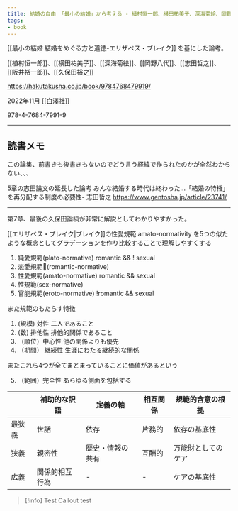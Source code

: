```yaml
---
title: 結婚の自由 「最小の結婚」から考える - 植村恒一郎、横田祐美子、深海菊絵、岡野八代、志田哲之、阪井裕一郎、久保田裕之
tags:
- book
---
```




[[最小の結婚 結婚をめぐる方と道徳-エリザベス・ブレイク]] を基にした論考。

[[植村恒一郎]]、[[横田祐美子]]、[[深海菊絵]]、[[岡野八代]]、[[志田哲之]]、[[阪井裕一郎]]、[[久保田裕之]]

https://hakutakusha.co.jp/book/9784768479919/

2022年11月 [[白澤社]]   

978-4-7684-7991-9

---

## 読書メモ

この論集、前書きも後書きもないのでどう言う経緯で作られたのかが全然わからない、、、

5章の志田論文の延長した論考
みんな結婚する時代は終わった…「結婚の特権」を再分配する制度の必要性- 志田哲之
https://www.gentosha.jp/article/23741/

---

第7章、最後の久保田論稿が非常に解説としてわかりやすかった。

[[エリザベス・ブレイク|ブレイク]]の性愛規範 amato-normativity を5つの似たような概念としてグラデーションを作り比較することで理解しやすくする

1. 純愛規範(plato-normative) romantic && ! sexual
2. 恋愛規範(romantic-normative)
3. 性愛規範(amato-normative) romantic && sexual
4. 性規範(sex-normative) 
5. 官能規範(eroto-normative) !romantic && sexual

また規範のもたらす特徴

1. (規模) 対性 二人であること
2. (数) 排他性 排他的関係であること
3. （順位）中心性 他の関係よりも優先
4. （期間） 継続性 生涯にわたる継続的な関係

またこれら4つが全てまとまっていることに価値があるという

5. （範囲）完全性 あらゆる側面を包括する

|     |補助的な訳語|定義の軸|相互関係|規範的含意の根拠|
|---  |----------|---    |---   |---           |
|最狭義|世話       |依存    |片務的 |依存の基底性   |
|狭義|親密性|歴史・情報の共有|互酬的|万能財としてのケア
|広義|関係的相互行為|-|-|ケアの基底性|



> [!info] Test
> Callout test

